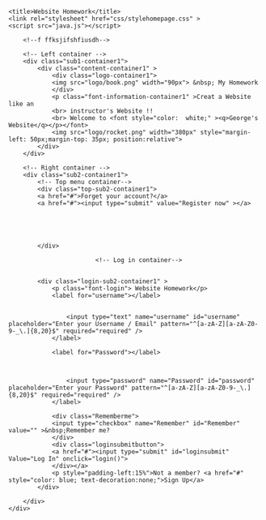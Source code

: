 <html> 

<head> 
    <meta charset="UTF-8">
    <meta http-equiv="X-UA-compatible" Content="IE=edge">
    <meta name="viewport" Content="width=device-width">

    <title>Website Homework</title>
    <link rel="stylesheet" href="css/stylehomepage.css" >
    <script src="java.js"></script>
</head>


<body class="page1">
    <div class="container1" > 

        <!--f ffksjifshfiusdh-->

<!----------------------------------------------------------------------------------------------->
        <!-- Left container -->
        <div class="sub1-container1">
            <div class="content-container1" >
                <div class="logo-container1">
                <img src="logo/book.png" width="90px"> &nbsp; My Homework
                </div>                
                <p class="font-information-container1" >Creat a Website like an 
                <br> instructor's Website !!
                <br> Welcome to <font style="color:  white;" ><q>George's Website</q></p></font>
                <img src="logo/rocket.png" width="380px" style="margin-left: 50px;margin-top: 35px; position:relative">   
            </div>
        </div>
<!------------------------------------------------------------------------------------------------->




<!-------------------------------------------------------------------------------------------------->
        <!-- Right container -->
        <div class="sub2-container1">
            <!-- Top menu container-->
            <div class="top-sub2-container1">
            <a href="#">Forget your account?</a>
            <a href="#"><input type="submit" value="Register now" ></a>





            </div>

<!----------------------------------------------------------------------------------------->




<!-- -----------------------------------------------------------------------------------  -->
                            <!-- Log in container-->
            
           
            <div class="login-sub2-container1" >
                <p class="font-login"> Website Homework</p>
                <label for="username"></label>
            
                    
                    <input type="text" name="username" id="username" placeholder="Enter your Username / Email" pattern="^[a-zA-Z][a-zA-Z0-9-_\.]{8,20}$" required="required" />
                </label>
                   
                <label for="Password"></label>
              
        
                   
                    <input type="password" name="Password" id="password" placeholder="Enter your Password" pattern="^[a-zA-Z][a-zA-Z0-9-_\.]{8,20}$" required="required" />
                </label>

                <div class="Rememberme">
                <input type="checkbox" name="Remember" id="Remember" value="" >&nbsp;Remember me?
                </div>
                <div class="loginsubmitbutton">
                <a href="#"><input type="submit" id="loginsubmit" Value="Log In" onclick="login()">
                </div></a>
                <p style="padding-left:15%">Not a member? <a href="#" style="color: blue; text-decoration:none;">Sign Up</a>
            </div>
<!-------------------------------------------------------------------------------------------------------->            






        </div>
    </div>





</body>






</html>
